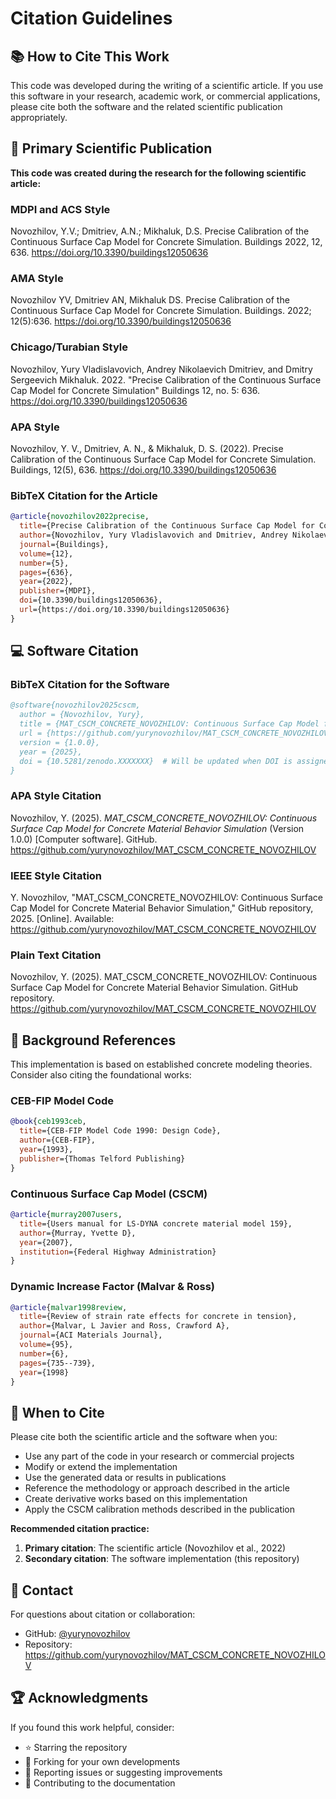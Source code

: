 # Citation Guidelines

## 📚 How to Cite This Work

This code was developed during the writing of a scientific article. If you use this software in your research, academic work, or commercial applications, please cite both the software and the related scientific publication appropriately.

## 🔬 Primary Scientific Publication

**This code was created during the research for the following scientific article:**

### MDPI and ACS Style
Novozhilov, Y.V.; Dmitriev, A.N.; Mikhaluk, D.S. Precise Calibration of the Continuous Surface Cap Model for Concrete Simulation. Buildings 2022, 12, 636. https://doi.org/10.3390/buildings12050636

### AMA Style
Novozhilov YV, Dmitriev AN, Mikhaluk DS. Precise Calibration of the Continuous Surface Cap Model for Concrete Simulation. Buildings. 2022; 12(5):636. https://doi.org/10.3390/buildings12050636

### Chicago/Turabian Style
Novozhilov, Yury Vladislavovich, Andrey Nikolaevich Dmitriev, and Dmitry Sergeevich Mikhaluk. 2022. "Precise Calibration of the Continuous Surface Cap Model for Concrete Simulation" Buildings 12, no. 5: 636. https://doi.org/10.3390/buildings12050636

### APA Style
Novozhilov, Y. V., Dmitriev, A. N., & Mikhaluk, D. S. (2022). Precise Calibration of the Continuous Surface Cap Model for Concrete Simulation. Buildings, 12(5), 636. https://doi.org/10.3390/buildings12050636

### BibTeX Citation for the Article
```bibtex
@article{novozhilov2022precise,
  title={Precise Calibration of the Continuous Surface Cap Model for Concrete Simulation},
  author={Novozhilov, Yury Vladislavovich and Dmitriev, Andrey Nikolaevich and Mikhaluk, Dmitry Sergeevich},
  journal={Buildings},
  volume={12},
  number={5},
  pages={636},
  year={2022},
  publisher={MDPI},
  doi={10.3390/buildings12050636},
  url={https://doi.org/10.3390/buildings12050636}
}
```

## 💻 Software Citation

### BibTeX Citation for the Software

```bibtex
@software{novozhilov2025cscm,
  author = {Novozhilov, Yury},
  title = {MAT_CSCM_CONCRETE_NOVOZHILOV: Continuous Surface Cap Model for Concrete Material Behavior Simulation},
  url = {https://github.com/yurynovozhilov/MAT_CSCM_CONCRETE_NOVOZHILOV},
  version = {1.0.0},
  year = {2025},
  doi = {10.5281/zenodo.XXXXXXX}  # Will be updated when DOI is assigned
}
```

### APA Style Citation

Novozhilov, Y. (2025). *MAT_CSCM_CONCRETE_NOVOZHILOV: Continuous Surface Cap Model for Concrete Material Behavior Simulation* (Version 1.0.0) [Computer software]. GitHub. https://github.com/yurynovozhilov/MAT_CSCM_CONCRETE_NOVOZHILOV

### IEEE Style Citation

Y. Novozhilov, "MAT_CSCM_CONCRETE_NOVOZHILOV: Continuous Surface Cap Model for Concrete Material Behavior Simulation," GitHub repository, 2025. [Online]. Available: https://github.com/yurynovozhilov/MAT_CSCM_CONCRETE_NOVOZHILOV

### Plain Text Citation

Novozhilov, Y. (2025). MAT_CSCM_CONCRETE_NOVOZHILOV: Continuous Surface Cap Model for Concrete Material Behavior Simulation. GitHub repository. https://github.com/yurynovozhilov/MAT_CSCM_CONCRETE_NOVOZHILOV

## 📖 Background References

This implementation is based on established concrete modeling theories. Consider also citing the foundational works:

### CEB-FIP Model Code
```bibtex
@book{ceb1993ceb,
  title={CEB-FIP Model Code 1990: Design Code},
  author={CEB-FIP},
  year={1993},
  publisher={Thomas Telford Publishing}
}
```

### Continuous Surface Cap Model (CSCM)
```bibtex
@article{murray2007users,
  title={Users manual for LS-DYNA concrete material model 159},
  author={Murray, Yvette D},
  year={2007},
  institution={Federal Highway Administration}
}
```

### Dynamic Increase Factor (Malvar & Ross)
```bibtex
@article{malvar1998review,
  title={Review of strain rate effects for concrete in tension},
  author={Malvar, L Javier and Ross, Crawford A},
  journal={ACI Materials Journal},
  volume={95},
  number={6},
  pages={735--739},
  year={1998}
}
```

## 🎯 When to Cite

Please cite both the scientific article and the software when you:

- Use any part of the code in your research or commercial projects
- Modify or extend the implementation
- Use the generated data or results in publications
- Reference the methodology or approach described in the article
- Create derivative works based on this implementation
- Apply the CSCM calibration methods described in the publication

**Recommended citation practice:**
1. **Primary citation**: The scientific article (Novozhilov et al., 2022)
2. **Secondary citation**: The software implementation (this repository)

## 📧 Contact

For questions about citation or collaboration:
- GitHub: [@yurynovozhilov](https://github.com/yurynovozhilov)
- Repository: https://github.com/yurynovozhilov/MAT_CSCM_CONCRETE_NOVOZHILOV

## 🏆 Acknowledgments

If you found this work helpful, consider:
- ⭐ Starring the repository
- 🍴 Forking for your own developments
- 🐛 Reporting issues or suggesting improvements
- 📝 Contributing to the documentation